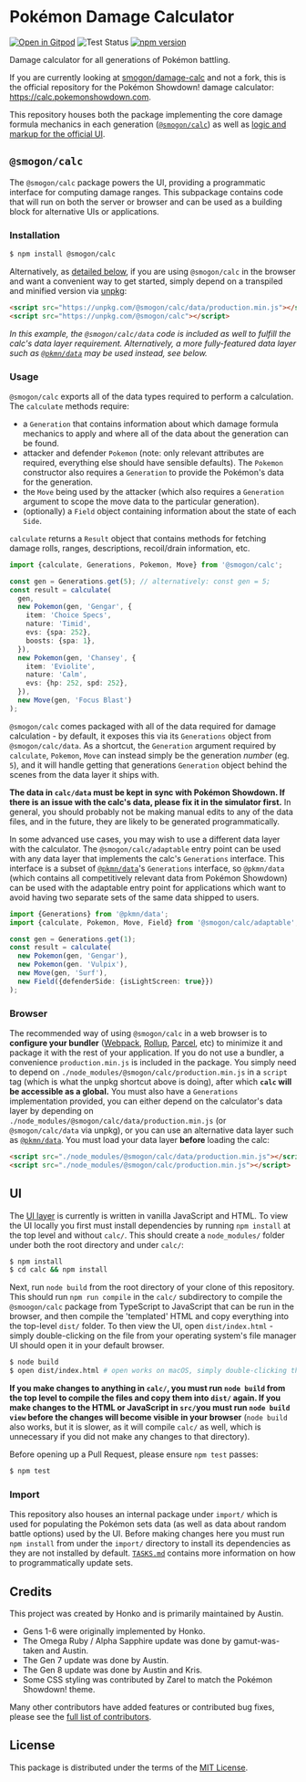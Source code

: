 # Pokémon Damage Calculator
[![Open in Gitpod](https://gitpod.io/button/open-in-gitpod.svg)](https://gitpod.io/#https://github.com/unsupo/damage-calc/tree/docker_addition_api)
![Test Status](https://github.com/smogon/damage-calc/workflows/Tests/badge.svg)
[![npm version](https://img.shields.io/npm/v/@smogon/calc.svg)](https://www.npmjs.com/package/@smogon/calc)&nbsp;

Damage calculator for all generations of Pokémon battling.

If you are currently looking at [smogon/damage-calc][0] and not
a fork, this is the official repository for the Pokémon Showdown! damage calculator:
https://calc.pokemonshowdown.com.

This repository houses both the package implementing the core damage formula mechanics in each
generation ([`@smogon/calc`][1]) as well as [logic and markup for the official UI][2].

## `@smogon/calc`

The `@smogon/calc` package powers the UI, providing a programmatic interface for computing damage
ranges. This subpackage contains code that will run on both the server or browser and can be used
as a building block for alternative UIs or applications.

### Installation

```sh
$ npm install @smogon/calc
```

Alternatively, as [detailed below](#browser), if you are using `@smogon/calc` in the browser and want
a convenient way to get started, simply depend on a transpiled and minified version via [unpkg][5]:

```html
<script src="https://unpkg.com/@smogon/calc/data/production.min.js"></script>
<script src="https://unpkg.com/@smogon/calc"></script>
```

*In this example, the `@smogon/calc/data` code is included as well to fulfill the calc's data
layer requirement. Alternatively, a more fully-featured data layer such as [`@pkmn/data`][9] may
be used instead, see below.*

### Usage

`@smogon/calc` exports all of the data types required to perform a calculation. The `calculate`
methods require:

- a `Generation` that contains information about which damage formula mechanics to apply and where
  all of the data about the generation can be found.
- attacker and defender `Pokemon` (note: only relevant attributes are required, everything else
  should have sensible defaults). The `Pokemon` constructor also requires a `Generation` to provide
  the Pokémon's data for the generation.
- the `Move` being used by the attacker (which also requires a `Generation` argument to scope the
  move data to the particular generation).
- (optionally) a `Field` object containing information about the state of each `Side`.

`calculate` returns a `Result` object that contains methods for fetching damage rolls, ranges,
descriptions, recoil/drain information, etc.

```ts
import {calculate, Generations, Pokemon, Move} from '@smogon/calc';

const gen = Generations.get(5); // alternatively: const gen = 5;
const result = calculate(
  gen,
  new Pokemon(gen, 'Gengar', {
    item: 'Choice Specs',
    nature: 'Timid',
    evs: {spa: 252},
    boosts: {spa: 1},
  }),
  new Pokemon(gen, 'Chansey', {
    item: 'Eviolite',
    nature: 'Calm',
    evs: {hp: 252, spd: 252},
  }),
  new Move(gen, 'Focus Blast')
);
```

`@smogon/calc` comes packaged with all of the data required for damage calculation - by default, it
exposes this via its `Generations` object from `@smogon/calc/data`. As a shortcut, the `Generation`
argument required by `calculate`, `Pokemon`, `Move` can instead simply be the generation *number*
(eg. `5`), and it will handle getting that generations `Generation` object behind the scenes from
the data layer it ships with.

**The data in `calc/data` must be kept in sync with Pokémon Showdown. If there is an issue with the
calc's data, please fix it in the simulator first.** In general, you should probably not be
making manual edits to any of the data files, and in the future, they are likely to be generated
programmatically.

In some advanced use cases, you may wish to use a different data layer with the calculator. The
`@smogon/calc/adaptable` entry point can be used with any data layer that implements the calc's
`Generations` interface. This interface is a subset of [`@pkmn/data`][9]'s `Generations` interface,
so `@pkmn/data` (which contains all competitively relevant data from Pokémon Showdown) can be used
with the adaptable entry point for applications which want to avoid having two separate sets of the
same data shipped to users.

```ts
import {Generations} from '@pkmn/data';
import {calculate, Pokemon, Move, Field} from '@smogon/calc/adaptable';

const gen = Generations.get(1);
const result = calculate(
  new Pokemon(gen, 'Gengar'),
  new Pokemon(gen. 'Vulpix'),
  new Move(gen, 'Surf'),
  new Field({defenderSide: {isLightScreen: true}})
);
```

### Browser

The recommended way of using `@smogon/calc` in a web browser is to **configure your bundler**
([Webpack][6], [Rollup][7], [Parcel][8], etc) to minimize it and package it with the rest of your
application. If you do not use a bundler, a convenience `production.min.js` is included in the
package. You simply need to depend on `./node_modules/@smogon/calc/production.min.js` in a `script`
tag (which is what the unpkg shortcut above is doing), after which **`calc` will be
accessible as a global.** You must also have a `Generations` implementation provided, you can either
depend on the calculator's data layer by depending on
`./node_modules/@smogon/calc/data/production.min.js` (or `@smogon/calc/data` via unpkg), or you can
use an alternative data layer such as [`@pkmn/data`][9]. You must load your data layer
**before** loading the calc:

```html
<script src="./node_modules/@smogon/calc/data/production.min.js"></script>
<script src="./node_modules/@smogon/calc/production.min.js"></script>
```

## UI

The [UI layer][2] is currently is written in vanilla JavaScript and HTML. To view the UI locally you
first must install dependencies by running `npm install` at the top level and without `calc/`. This
should create a `node_modules/` folder under both the root directory and under `calc/`:

```sh
$ npm install
$ cd calc && npm install
```

Next, run `node build` from the root directory of your clone of this repository. This should
run `npm run compile` in the `calc/` subdirectory to compile the `@smoogon/calc` package from
TypeScript to JavaScript that can be run in the browser, and then compile the 'templated' HTML
and copy everything into the top-level `dist/` folder. To then view the UI, open `dist/index.html` -
simply double-clicking on the file from your operating system's file manager UI should open it in
your default browser.

```sh
$ node build
$ open dist/index.html # open works on macOS, simply double-clicking the file on Windows/macOS works
```

**If you make changes to anything in `calc/`, you must run `node build` from the top level to
compile the files and copy them into `dist/` again. If you make changes to the HTML or JavaScript in
`src/`you must run `node build view` before the changes will become visible in your browser**
(`node build` also works, but it is slower, as it will compile `calc/` as well, which is
unnecessary if you did not make any changes to that directory).

Before opening up a Pull Request, please ensure `npm test` passes:

```sh
$ npm test
```

### Import

This repository also houses an internal package under `import/` which is used for populating the
Pokémon sets data (as well as data about random battle options) used by the UI. Before making
changes here you must run `npm install` from under the `import/` directory to install its
dependencies as they are not installed by default. [`TASKS.md`][4] contains more information on
how to programmatically update sets.

## Credits

This project was created by Honko and is primarily maintained by Austin.

- Gens 1-6 were originally implemented by Honko.
- The Omega Ruby / Alpha Sapphire update was done by gamut-was-taken and Austin.
- The Gen 7 update was done by Austin.
- The Gen 8 update was done by Austin and Kris.
- Some CSS styling was contributed by Zarel to match the Pokémon Showdown! theme.

Many other contributors have added features or contributed bug fixes, please see the
[full list of contributors](https://github.com/smogon/damage-calc/graphs/contributors).

## License

This package is distributed under the terms of the [MIT License][3].

  [0]: https://github.com/smogon/damage-calc
  [1]: https://github.com/smogon/damage-calc/tree/master/calc
  [2]: https://github.com/smogon/damage-calc/tree/master/src
  [3]: https://github.com/smogon/damage-calc/blob/master/LICENSE
  [4]: https://github.com/smogon/damage-calc/blob/master/TASKS.md
  [5]: https://unpkg.com/
  [6]: https://webpack.js.org/
  [7]: https://rollupjs.org/
  [8]: https://parceljs.org/
  [9]: https://github.com/pkmn/ps/blob/master/data

